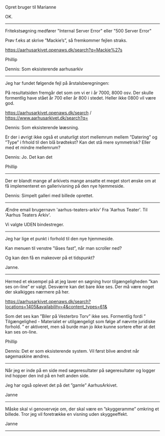 Opret bruger til Marianne

OK. 

---

Fritekstsøgning medfører "Internal Server Error" eller "500 Server Error"

Prøv f.eks at skrive ”Mackie’s”, så fremkommer fejlen straks.

https://aarhusarkivet.openaws.dk/search?q=Mackie%27s

Phillip

Dennis: Som eksisterende aarhusarkiv

---

Jeg har fundet følgende fejl på årstalsberegningen:

På resultatsiden fremgår det som om vi er i år 7000,  8000 osv. Der skulle formentlig have stået år 700 eller år 800 i stedet. Heller ikke 0800 vil være god.

https://aarhusarkivet.openaws.dk/search / https://www.aarhusarkivet.dk/search?q=

Dennis: Som eksisterende løæsning. 

Er der i øvrigt ikke også et unaturligt stort mellemrum mellem ”Datering” og ”Type” i frhold til den blå brødtekst? Kan det stå mere symmetrisk? Eller med et mindre mellemrum?

Dennis: Jo. Det kan det

Phillip

---

Der er blandt mange af arkivets mange ansatte et meget stort ønske om at få implementeret en gallerivisning på den nye hjemmeside.

Dennis: Simpelt galleri med billede oprettet. 

---

Ændre email brugernavn 'aarhus-teaters-arkiv'
Fra 'Aarhus Teater'. Til 'Aarhus Teaters Arkiv'.

Vi valgte UDEN bindestreger.


---

Jeg har lige et punkt i forhold til den nye hjemmeside.

Kan menuen til venstre ”låses fast”, når man scroller ned?

Og kan den få en makeover på et tidspunkt?

Janne.

---

Hermed et eksempel på at jeg laver en søgning hvor tilgængeligheden ”kan ses on-line” er valgt. Desværre kan det bare ikke ses. Der må være noget der skalkigges nærmere på her.

https://aarhusarkivet.openaws.dk/search?locations=1405&availability=4&content_types=61&

Som det ses kan ”Biler på Vesterbro Torv” ikke ses. Formentlig fordi ” Tilgængelighed - Materialet er utilgængeligt som følge af nævnte juridiske forhold. ” er aktiveret, men så burde man jo ikke kunne sortere efter at det kan ses on-line.

Phillip

Dennis: Det er som eksisterende system. Vil først blive ændret når søgemaskine ændres.

---

Når jeg er inde på en side med søgeresultater på søgeresultater og logger ind hopper den ind på en helt anden side.

Jeg har også oplevet det på det ”gamle” AarhusArkivet.

Janne

---

Måske skal vi genoverveje om, der skal være en ”skyggeramme” omkring et billede. Tror jeg vil foretrække en visning uden skyggeeffekt.

Janne

--- 
